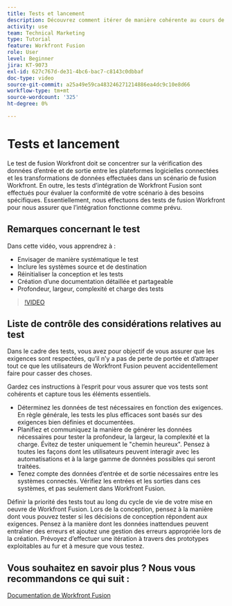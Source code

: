 ```yaml
---
title: Tests et lancement
description: Découvrez comment itérer de manière cohérente au cours de la conception et des tests, et créez une documentation détaillée et partageable lors de l’utilisation de [!DNL Adobe Workfront Fusion].
activity: use
team: Technical Marketing
type: Tutorial
feature: Workfront Fusion
role: User
level: Beginner
jira: KT-9073
exl-id: 627c767d-de31-4bc6-bac7-c8143c0dbbaf
doc-type: video
source-git-commit: a25a49e59ca483246271214886ea4dc9c10e8d66
workflow-type: tm+mt
source-wordcount: '325'
ht-degree: 0%

---
```


# Tests et lancement

Le test de fusion Workfront doit se concentrer sur la vérification des données d’entrée et de sortie entre les plateformes logicielles connectées et les transformations de données effectuées dans un scénario de fusion Workfront. En outre, les tests d’intégration de Workfront Fusion sont effectués pour évaluer la conformité de votre scénario à des besoins spécifiques. Essentiellement, nous effectuons des tests de fusion Workfront pour nous assurer que l’intégration fonctionne comme prévu.

## Remarques concernant le test

Dans cette vidéo, vous apprendrez à :

* Envisager de manière systématique le test
* Inclure les systèmes source et de destination
* Réinitialiser la conception et les tests
* Création d’une documentation détaillée et partageable
* Profondeur, largeur, complexité et charge des tests

>[!VIDEO](https://video.tv.adobe.com/v/335315/?quality=12&learn=on)

## Liste de contrôle des considérations relatives au test

Dans le cadre des tests, vous avez pour objectif de vous assurer que les exigences sont respectées, qu’il n’y a pas de perte de portée et d’attraper tout ce que les utilisateurs de Workfront Fusion peuvent accidentellement faire pour casser des choses.

Gardez ces instructions à l’esprit pour vous assurer que vos tests sont cohérents et capture tous les éléments essentiels.

* Déterminez les données de test nécessaires en fonction des exigences. En règle générale, les tests les plus efficaces sont basés sur des exigences bien définies et documentées.
* Planifiez et communiquez la manière de générer les données nécessaires pour tester la profondeur, la largeur, la complexité et la charge. Évitez de tester uniquement le &quot;chemin heureux&quot;. Pensez à toutes les façons dont les utilisateurs peuvent interagir avec les automatisations et à la large gamme de données possibles qui seront traitées.
* Tenez compte des données d’entrée et de sortie nécessaires entre les systèmes connectés. Vérifiez les entrées et les sorties dans ces systèmes, et pas seulement dans Workfront Fusion.

Définir la priorité des tests tout au long du cycle de vie de votre mise en oeuvre de Workfront Fusion. Lors de la conception, pensez à la manière dont vous pouvez tester si les décisions de conception répondent aux exigences. Pensez à la manière dont les données inattendues peuvent entraîner des erreurs et ajoutez une gestion des erreurs appropriée lors de la création. Prévoyez d’effectuer une itération à travers des prototypes exploitables au fur et à mesure que vous testez.

## Vous souhaitez en savoir plus ? Nous vous recommandons ce qui suit :

[Documentation de Workfront Fusion](https://experienceleague.adobe.com/docs/workfront/using/adobe-workfront-fusion/workfront-fusion-2.html?lang=en)
